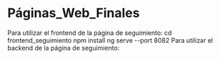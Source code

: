 # Páginas_Web_Finales

Para utilizar el frontend de la página de seguimiento: 
    cd frontend_seguimiento
    npm install
    ng serve --port 8082
Para utilizar el backend de la página de seguimiento: 
 

